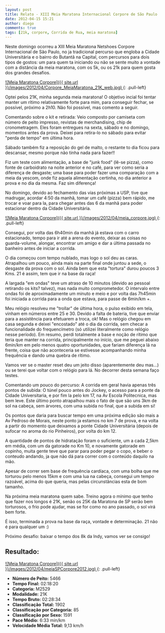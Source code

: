 ```yaml
---
layout: post
title: Relato - XIII Meia Maratona Internacional Corpore de São Paulo
date: 2012-04-15 15:21
author: diego
comments: true
tags: [21k, corpore, Corrida de Rua, meia maratona]
---
```

Neste domingo ocorreu a XIII Meia Maratona Netshoes Corpore Internacional de São Paulo, no ja tradicional percurso que engloba a Cidade Universitária e o bairro do Butantã na Capital, com percursos para dois tipos de gostos: um para quem ta iniciando ou não se sente muito a vontade com a distância da meia maratona, com os 5k, ou os 21k para quem gosta dos grandes desafios.


<a href="/images/2012/04/Corpore_MeiaMaratona_21K_web.jpg">
![Meia Maratona Corpore]({{ site.url }}/images/2012/04/Corpore_MeiaMaratona_21K_web.jpg)
</a>
{: .pull-left}

Optei pelos 21K, minha segunda meia maratona! O objetivo incial foi tentar manter um rítimo relativamente forte para mim, para conseguir fechar, se possível, próximo a 2h10. Não foi possível, mas comento a seguir.

Comentando sobre o kit e retirada: Veio composto por camiseta com número de peito impresso, revistas de merchandising, chip de cronometragem. Eles foram entregues na sexta, sábado e no domingo, momentos antes da prova. Deixei para retira-lo no sábado para evitar "perda de tempo" em última hora.

Sábado também fiz a reposição do gel de malto, o restante to dia ficou para descansar, mesmo porque não tinha nada para fazer!!

Fiz um teste com alimentação, a base de "junk food" (lê-se pizza), como fonte de carboidrato na noite anterior e no café, para ver como seria a diferença de desgaste; uma base para poder fazer uma comparação com a meia da yescom, onde fiz aquela alimentação certinha, no dia anterior a prova e no dia da mesma. Faz sim diferença!

No domingo, devido ao fechamento das vias próximas a USP, tive que madrugar, acordar 4:50 da manhã, tomar um café (pizza) bem rápido, me trocar e voar para la, para chegar antes das 6 da manhã para poder estacionar dentro da Cidade Universitária.

<a href="/images/2012/04/meia_corpore.jpg">
![Meia Maratona Corpore]({{ site.url }}/images/2012/04/meia_corpore.jpg)
</a>
{: .pull-left}

Consegui, por volta das 6h40min da manhã já estava com o carro estacionado, tempo para ir até a arena do evento, deixar as coisas no guarda-volume, alongar, encontrar um amigo e dar a última passada no banheiro antes de iniciar a corrida.

O dia começou com tempo nublado, mas logo o sol deu as caras. Atrapalhou um pouco, ainda mais na parte final onde juntou a sede, o desgaste da prova com o sol. Ainda bem que esta "tortura" durou poucos 3 Kms. 21 é assim, tem que ir na base da raça!

A largada "em ondas" teve um atraso de 10 minutos (devido ao pessoal retirando os kits? talvez), mas nada muito comprometedor. O intervalo entre ondas foi de aproximadamente um minuto e meio e por volta das 7h45min foi iniciada a corrida para a onda que estava, para passe de 6min/km +.

Meu relógio resolveu me "trollar" de última hora, o pulso exibido em tela, vinham em números entre 25 e 30. Devido a falta de bateria, tive que enviar para a assistência para efetuarem a troca, ok! Mas o relógio chegou em casa segunda e deixei "encostado" até o dia da corrida, sem checar a funcionalidade do frequencímetro (só utilizei literalmente como relógio nesse período). Em resumo, perdi totalmente a base e noção de rítimo que teria que manter na corrida, principalmente no início, que me peguei abaixo 6min/km em pelo menos quatro oportunidades, que fariam diferença lá na frente, coisa que não aconteceria se estivesse acompanhando minha frequência e dando uma quebra de rítimo.

Vamos ver se o master reset deu um jeito disso (aparentemente deu mas...) ou se terei que voltar com o relógio para lá. No decorrer desta semana faço testes.

Comentando um pouco do percurso: A corrida em geral havia apenas três pontos de subida: O túnel pouco antes do Jockey, o acesso para a ponte da Cidade Universitaria, e por fim la pelo km 17, na Av Escola Politecnica, mas bem leve. Este último ponto atrapalhou mais o fato de que são uns 3km de sol na cabeça, sem árvores, com uma subida no final, que a subida em si!

Os pontos que daria para buscar tempo em uma próxima edição são mais a Av Pedroso de Morais, neste ponto ja estamos no km 7 de prova, e na volta a partir do momento que deixamos a ponte Cidade Universitária (depois de sufocar no aroma do rio Pinheiros), por volta do km 12.

A quantidade de pontos de hidratação foram o suficiente, um a cada 2,5km em média, com um da gatorade no Km 10, e novamente gatorade em copinho, muita gente teve que parar para poder pegar o copo, e beber o conteudo andando, ja que não dá para correr com o conteúdo daquilo na mão.

Apesar de correr sem base de frequência cardíaca, com uma bolha que me torturou pelo menos 15km e com uma lua na cabeça, consegui um tempo razoável, acima do que queria, mas pelas circunstâncias esta de bom tamanho.

Na próxima meia maratona quem sabe. Treino agora o mínimo que tenho que fazer nos longos é 21K, senão os 25K da Maratona de SP serão bem torturosos, o frio pode ajudar, mas se for como no ano passado, o sol virá bem forte.

É isso, terminada a prova na base da raça, vontade e determinação. 21 não é para qualquer um :)

Próximo desafio: baixar o tempo dos 8k da Indy, vamos ver se consigo!

## Resultado:

<a href="/images/2012/04/meiaSPCorpore2012_big.jpg">
![Meia Maratona Corpore]({{ site.url }}/images/2012/04/meiaSPCorpore2012.jpg)
</a>
{: .pull-left}

* **Número de Peito:** 5466
* **Tempo Final:** 02:18:20
* **Categoria:** M2529
* **Modalidade:** 21K
* **Tempo Bruto:** 02:28:34
* **Classificação Total:** 1902
* **Classificação por Categoria:** 85
* **Classificação por Sexo:** 1591
* **Pace Médio:** 6:33 min/km
* **Velocidade Média Total:** 9,13 km/h


